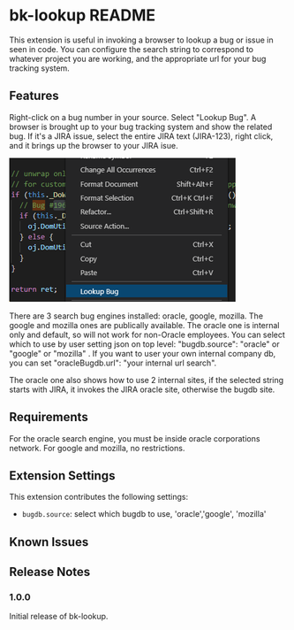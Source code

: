 # bk-lookup README

This extension is useful in invoking a browser to lookup a bug or issue in seen in code.  You can configure the search string to correspond to whatever project you are working, and the appropriate url for your bug tracking system.

## Features

Right-click on a bug number in your source. Select "Lookup Bug".  A browser is brought up to your bug tracking system and show the related bug.  If it's a JIRA issue, select the entire JIRA text (JIRA-123), right click, and it brings up the browser to your JIRA isue.

![Context menu item for Lookup Bug](lookupbug.png)

There are 3 search bug engines installed:  oracle, google, mozilla.
The google and mozilla ones are publically available.  The oracle one is internal only and default, so will not work for non-Oracle employees.  You can select which to use by user setting json on top level: "bugdb.source": "oracle" or "google" or "mozilla" .  If you want to user your own internal company db, you can set "oracleBugdb.url": "your internal url search".

The oracle one also shows how to use 2 internal sites, if the selected string starts with JIRA, it invokes
the JIRA oracle site, otherwise the bugdb site.  


## Requirements

For the oracle search engine, you must be inside oracle corporations network.  For google and mozilla, no restrictions.

## Extension Settings

This extension contributes the following settings:

* `bugdb.source`: select which bugdb to use, 'oracle','google', 'mozilla'

## Known Issues

## Release Notes


### 1.0.0

Initial release of bk-lookup.

